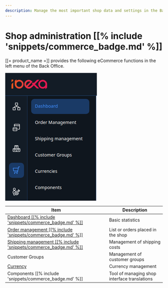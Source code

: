 ```yaml
---
description: Manage the most important shop data and settings in the Back Office.
---
```


# Shop administration [[% include 'snippets/commerce_badge.md' %]]

[[= product_name =]] provides the following eCommerce functions in the left menu of the Back Office.

![](img/backend_menu.png)

|Item|Description|
|--- |--- |
|[Dashboard [[% include 'snippets/commerce_badge.md' %]]](dashboard.md)|Basic statistics|
|[Order management [[% include 'snippets/commerce_badge.md' %]]](manage_orders.md)|List or orders placed in the shop|
|[Shipping management [[% include 'snippets/commerce_badge.md' %]]](manage_prices_and_stock.md#shipping-costs)|Management of shipping costs|
|Customer Groups|Management of customer groups|
|[Currency](manage_prices_and_stock.md#currency)|Currency management|
|Components [[% include 'snippets/commerce_badge.md' %]]|Tool of managing shop interface translations|
